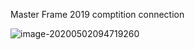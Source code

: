 Master Frame 2019 comptition connection

![image-20200502094719260](C:\Users\ADMIN\GitHub\dlthomass.github.io\images\image-20200502094719260.png)



